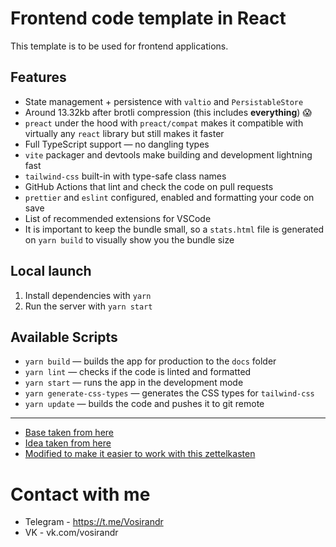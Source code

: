 # Frontend code template in React

This template is to be used for frontend applications.

## Features

- State management + persistence with `valtio` and `PersistableStore`
- Around 13.32kb after brotli compression (this includes **everything**) 😱
- `preact` under the hood with `preact/compat` makes it compatible with virtually any `react` library but still makes it faster
- Full TypeScript support — no dangling types
- `vite` packager and devtools make building and development lightning fast
- `tailwind-css` built-in with type-safe class names
- GitHub Actions that lint and check the code on pull requests
- `prettier` and `eslint` configured, enabled and formatting your code on save
- List of recommended extensions for VSCode
- It is important to keep the bundle small, so a `stats.html` file is generated on `yarn build` to visually show you the bundle size

## Local launch

1. Install dependencies with `yarn`
2. Run the server with `yarn start`

## Available Scripts

- `yarn build` — builds the app for production to the `docs` folder
- `yarn lint` — checks if the code is linted and formatted
- `yarn start` — runs the app in the development mode
- `yarn generate-css-types` — generates the CSS types for `tailwind-css`
- `yarn update` — builds the code and pushes it to git remote
___
- [Base taken from here](https://github.com/Borodutch/frontend-starter)
- [Idea taken from here](https://obsidian.md/)
- [Modified to make it easier to work with this zettelkasten](https://www.youtube.com/watch?v=PiS3pRRj994&t=669s)
# Contact with me
- Telegram - https://t.me/Vosirandr
- VK - vk.com/vosirandr
